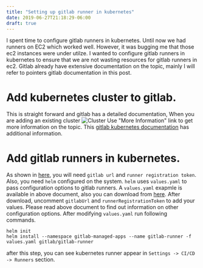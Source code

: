 ```yaml
---
title: "Setting up gitlab runner in kubernetes"
date: 2019-06-27T21:18:29-06:00
draft: true
---
```

I spent time to configure gitlab runners in kubernetes. Until now we had runners on EC2 which worked well. However,
it was bugging me that those ec2 instances were under utilze. I wanted to configure gitlab runners in kubernetes to ensure that we are not wasting
resources for gitlab runners in ec2. Gitlab already have extensive documentation on the topic, mainly I will refer to pointers gitlab documentation in this post. 

# Add kubernetes cluster to gitlab.

This is straight forward and gitlab has a detailed documentation, When you are adding an existing cluster ![Cluster](/img/cluster.png)
Use "More Information" link to get more information on the topic. This [gitlab kubernetes documentation](https://gitlab.com/help/user/project/clusters/index.md#adding-an-existing-kubernetes-cluster) has additional information.

# Add gitlab runners in kubernetes.

As shown in [here](https://docs.gitlab.com/runner/install/kubernetes.html), you will need `gitlab url` and `runner registration token`. Also, you need `helm` configured on the system. `helm` uses `values.yaml` to pass configuration options to gitlab runners. A `values.yaml` exapmle is available in above document, also you can download from [here](https://gitlab.com/charts/gitlab-runner/blob/master/values.yaml). After download, uncomment `gitlabUrl` and `runnerRegistrationToken` to add your values. Please read above document to find out information on other configuration options. After modifying `values.yaml` run following commands.

```
helm init
helm install --namespace gitlab-managed-apps --name gitlab-runner -f values.yaml gitlab/gitlab-runner
```

after this step, you can see kubernetes runner appear in `Settings -> CI/CD -> Runners` section.

